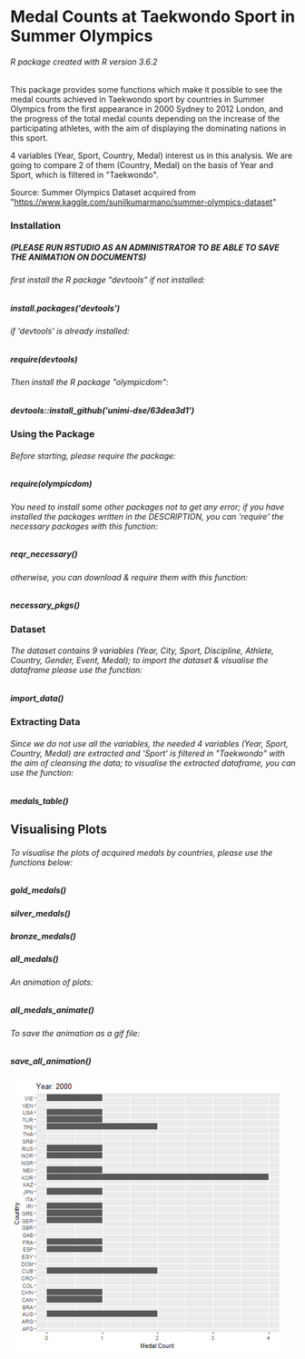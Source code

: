 # Medal Counts at Taekwondo Sport in Summer Olympics
###### R package created with R version 3.6.2
This package provides some functions which make it possible to see the medal counts achieved in Taekwondo sport by countries in Summer Olympics from the first appearance in 2000 Sydney to 2012 London, and the progress of the total medal counts depending on the increase of the participating athletes, with the aim of displaying the dominating nations in this sport.

4 variables (Year, Sport, Country, Medal) interest us in this analysis. We are going to compare 2 of them (Country, Medal) on the basis of Year and Sport, which is filtered in "Taekwondo".

Source: Summer Olympics Dataset acquired from "https://www.kaggle.com/sunilkumarmano/summer-olympics-dataset"

### Installation

##### (PLEASE RUN RSTUDIO AS AN ADMINISTRATOR TO BE ABLE TO SAVE THE ANIMATION ON DOCUMENTS)

###### first install the R package "devtools" if not installed:
##### install.packages('devtools') 
###### if 'devtools' is already installed:
##### require(devtools)
###### Then install the R package "olympicdom":
##### devtools::install_github('unimi-dse/63dea3d1')

### Using the Package

###### Before starting, please require the package:
##### require(olympicdom)
###### You need to install some other packages not to get any error; if you have installed the packages written in the DESCRIPTION, you can 'require' the necessary packages with this function:
##### reqr_necessary()
###### otherwise, you can download & require them with this function:
##### necessary_pkgs()

### Dataset

###### The dataset contains 9 variables (Year, City, Sport, Discipline, Athlete, Country, Gender, Event, Medal); to import the dataset & visualise the dataframe please use the function:

##### import_data()

### Extracting Data

###### Since we do not use all the variables, the needed 4 variables (Year, Sport, Country, Medal) are extracted and 'Sport' is filtered in "Taekwondo" with the aim of cleansing the data; to visualise the extracted dataframe, you can use the function:

##### medals_table()

## Visualising Plots

###### To visualise the plots of acquired medals by countries, please use the functions below:
##### gold_medals()
##### silver_medals()
##### bronze_medals()
##### all_medals()

###### An animation of plots:
##### all_medals_animate()

###### To save the animation as a gif file:
##### save_all_animation()

![GitHub Logo](/allmedals.gif)
